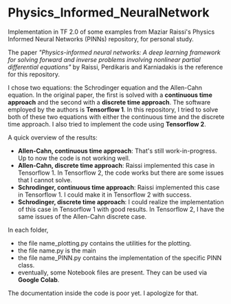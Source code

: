 # Physics_Informed_NeuralNetwork
Implementation in TF 2.0 of some examples from Maziar Raissi's Physics Informed Neural Networks (PINNs) repository, for personal study.  

The paper *"Physics-informed neural networks: A deep learning framework for solving forward and inverse problems involving nonlinear partial differential equations"* 
by Raissi, Perdikaris and Karniadakis is the reference for this repository.  

I chose two equations: the Schrodinger equation and the Allen-Cahn equation. In the original paper, the first is solved with a **continuous time approach** and the
second with a **discrete time approach**. The software employed by the authors is **Tensorflow 1**.
In this repository, I tried to solve both of these two equations with either the continuous time and the discrete time approach. I also tried to implement the code
using **Tensorflow 2**.  

A quick overview of the results:  
- **Allen-Cahn, continuous time approach**: That's still work-in-progress. Up to now the code is not working well.  
- **Allen-Cahn, discrete time approach**: Raissi implemented this case in Tensorflow 1. In Tensorflow 2, the code works but there are some issues that I cannot solve.  
- **Schrodinger, continuous time approach**: Raissi implemented this case in Tensorflow 1. I could make it in Tensorflow 2 with success.  
- **Schrodinger, discrete time approach**: I could realize the implementation of this case in Tensorflow 1 with good results. In Tensorflow 2, I have the same issues of the Allen-Cahn discrete case.  

In each folder,  
- the file name_plotting.py contains the utilities for the plotting.  
- the file name.py is the main
- the file name_PINN.py contains the implementation of the specific PINN class.
- eventually, some Notebook files are present. They can be used via **Google Colab**.  
  
  
The documentation inside the code is poor yet. I apologize for that.  

